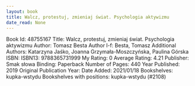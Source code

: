 ```yaml
---
layout: book
title: Walcz, protestuj, zmieniaj świat. Psychologia aktywizmu
date_read: None
---
```


Book Id: 48755167
Title: Walcz, protestuj, zmieniaj świat. Psychologia aktywizmu
Author: Tomasz Besta
Author l-f: Besta, Tomasz
Additional Authors: Katarzyna Jaśko, Joanna Grzymała-Moszczyńska, Paulina Górska
ISBN: 
ISBN13: 9788365731999
My Rating: 0
Average Rating: 4.21
Publisher: Smak słowa
Binding: Paperback
Number of Pages: 440
Year Published: 2019
Original Publication Year: 
Date Added: 2021/01/18
Bookshelves: kupka-wstydu
Bookshelves with positions: kupka-wstydu (#2108)


